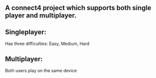 ## A connect4 project which supports both single player and multiplayer.

## Singleplayer:
Has three difficulties: Easy, Medium, Hard

## Multiplayer:
Both users play on the same device
